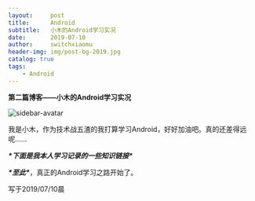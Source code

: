 ```yaml
---
layout:     post
title:      Android
subtitle:   小木的Android学习实况
date:       2019-07-10
author:     switchxiaomu
header-img: img/post-bg-2019.jpg
catalog: true
tags:                              
    - Android
---
```

**第二篇博客——小木的Android学习实况**



![sidebar-avatar](http://furkaies.club/img/sidebar-avatar.jpg)



我是小木，作为技术战五渣的我打算学习Android，好好加油吧。真的还差得远呢……



***\*下面是我本人学习记录的一些知识链接\****





***\*至此\****，真正的Android学习之路开始了。



写于2019/07/10晨
